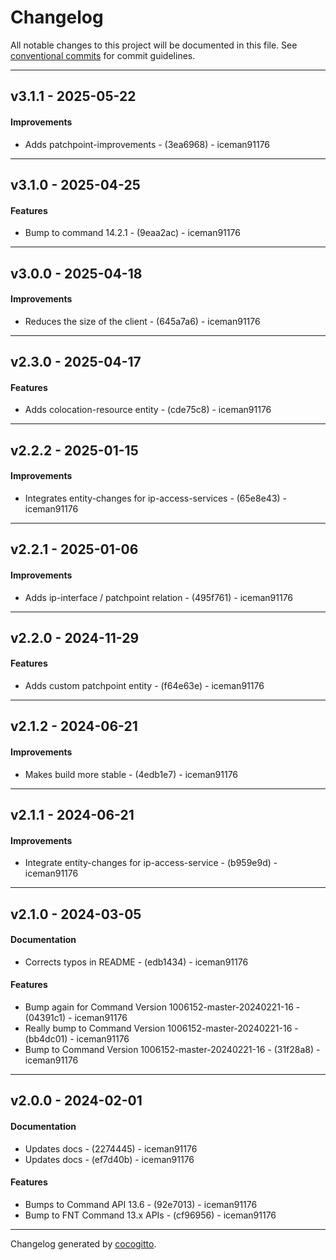 # Changelog
All notable changes to this project will be documented in this file. See [conventional commits](https://www.conventionalcommits.org/) for commit guidelines.

- - -
## v3.1.1 - 2025-05-22
#### Improvements
- Adds patchpoint-improvements - (3ea6968) - iceman91176

- - -

## v3.1.0 - 2025-04-25
#### Features
- Bump to command 14.2.1 - (9eaa2ac) - iceman91176

- - -

## v3.0.0 - 2025-04-18
#### Improvements
- Reduces the size of the client - (645a7a6) - iceman91176

- - -

## v2.3.0 - 2025-04-17
#### Features
- Adds colocation-resource entity - (cde75c8) - iceman91176

- - -

## v2.2.2 - 2025-01-15
#### Improvements
- Integrates entity-changes for ip-access-services - (65e8e43) - iceman91176

- - -

## v2.2.1 - 2025-01-06
#### Improvements
- Adds ip-interface / patchpoint relation - (495f761) - iceman91176

- - -

## v2.2.0 - 2024-11-29
#### Features
- Adds custom patchpoint entity - (f64e63e) - iceman91176

- - -

## v2.1.2 - 2024-06-21
#### Improvements
- Makes build more stable  - (4edb1e7) - iceman91176

- - -

## v2.1.1 - 2024-06-21
#### Improvements
- Integrate entity-changes for ip-access-service - (b959e9d) - iceman91176

- - -

## v2.1.0 - 2024-03-05
#### Documentation
- Corrects typos in README - (edb1434) - iceman91176
#### Features
- Bump again for Command Version 1006152-master-20240221-16  - (04391c1) - iceman91176
- Really bump to Command Version 1006152-master-20240221-16  - (bb4dc01) - iceman91176
- Bump to Command Version 1006152-master-20240221-16 - (31f28a8) - iceman91176

- - -

## v2.0.0 - 2024-02-01
#### Documentation
- Updates docs - (2274445) - iceman91176
- Updates docs - (ef7d40b) - iceman91176
#### Features
- Bumps to Command API 13.6 - (92e7013) - iceman91176
- Bump to FNT Command 13.x APIs - (cf96956) - iceman91176

- - -

Changelog generated by [cocogitto](https://github.com/cocogitto/cocogitto).